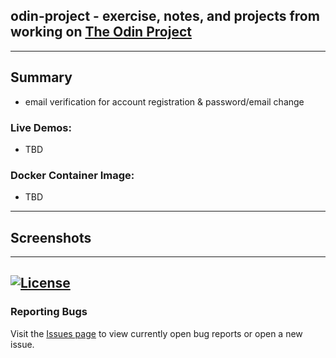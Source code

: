 ## odin-project - exercise, notes, and projects from working on [The Odin Project](https://www.theodinproject.com/)


---
## Summary
 - email verification for account registration & password/email change

### Live Demos: 
 - TBD

### Docker Container Image:

 - TBD

---
## Screenshots


---
[![License](https://img.shields.io/badge/license-MIT-green)](https://github.com/kevinbowen777/odin-project/blob/master/LICENSE)
---
### Reporting Bugs                                                              
                                                                                 
   Visit the [Issues page](https://github.com/kevinbowen777/odin-project/issues)
      to view currently open bug reports or open a new issue.
